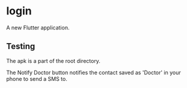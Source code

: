 # login

A new Flutter application.

## Testing

The apk is a part of the root directory.

The Notify Doctor button notifies the contact saved as 'Doctor' in your phone to send a SMS to.
